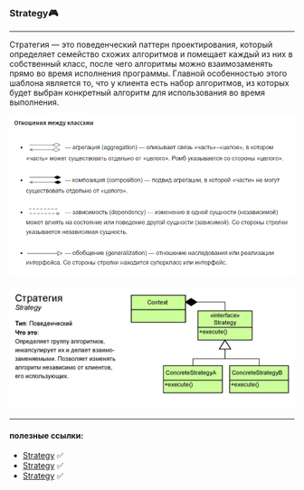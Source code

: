 ### Strategy🎮
---

Стратегия — это поведенческий паттерн проектирования, который определяет семейство схожих алгоритмов и помещает каждый из них в собственный класс, после чего алгоритмы можно взаимозаменять прямо во время исполнения программы. Главной особенностью этого шаблона является то, что у клиента есть набор алгоритмов, из которых будет выбран конкретный алгоритм для использования во время выполнения.

![Patterns](https://github.com/georgedem975/georgedem975/blob/master/assets/relationships%20between%20classes.png)

![Strategy](https://github.com/georgedem975/georgedem975/blob/master/assets/strategy.jpg)

---
#### полезные ссылки:
+ [Strategy](https://habr.com/ru/post/487858/) ✅
+ [Strategy](https://ru.wikipedia.org/wiki/Стратегия_(шаблон_проектирования)) ✅
+ [Strategy](https://metanit.com/sharp/patterns/3.1.php) ✅